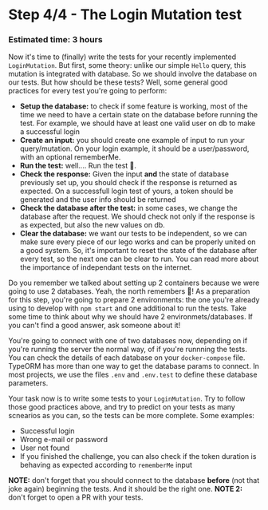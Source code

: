 # Step 4/4 - The Login Mutation test
### Estimated time: 3 hours

Now it's time to (finally) write the tests for your recently implemented `LoginMutation`. But first, some theory: unlike our simple `Hello` query, this mutation is integrated with database. So we should involve the database on our tests. But how should be these tests? Well, some general good practices for every test you're going to perform:

+ **Setup the database:** to check if some feature is working, most of the time we need to have a certain state on the database before running the test. For example, we should have at least one valid user on db to make a successful login
+ **Create an input:** you should create one example of input to run your query/mutation. On your login example, it should be a user/password, with an optional rememberMe.
+ **Run the test:** well.... Run the test 🏃.
+ **Check the response:** Given the input **and** the state of database previously set up, you should check if the response is returned as expected. On a successfull login test of yours, a token should be generated and the user info should be returned
+ **Check the database after the test:** in some cases, we change the database after the request. We should check not only if the response is as expected, but also the new values on db.
+ **Clear the database:** we want our tests to be independent, so we can make sure every piece of our lego works and can be properly united on a good system. So, it's important to reset the state of the database after every test, so the next one can be clear to run. You can read more about the importance of independant tests on the internet.

Do you remember we talked about setting up 2 containers because we were going to use 2 databases. Yeah, the north remembers 🐺! As a preparation for this step, you're going to prepare 2 environments: the one you're already using to develop with `npm start` and one additional to run the tests. Take some time to think about why we should have 2 environmets/databases. If you can't find a good answer, ask someone about it!

You're going to connect with one of two databases now, depending on if you're running the server the normal way, of if you're runnning the tests. You can check the details of each database on your `docker-compose` file. TypeORM has more than one way to get the database params to connect. In most projects, we use the files `.env` and `.env.test` to define these database parameters.

Your task now is to write some tests to your `LoginMutation`. Try to follow those good practices above, and try to predict on your tests as many scnearios as you can, so the tests can be more complete. Some examples:

+ Successful login
+ Wrong e-mail or password
+ User not found
+ If you finished the challenge, you can also check if the token duration is behaving as expected according to `rememberMe` input

**NOTE:** don't forget that you should connect to the database **before** (not that joke again) beginning the tests. And it should be the right one.
**NOTE 2:** don't forget to open a PR with your tests.

